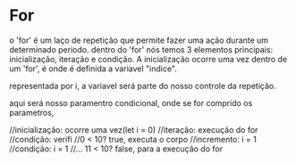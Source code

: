 # For

o 'for' é um laço de repetição que permite fazer uma ação durante um determinado periodo.
dentro do 'for' nós temos 3 elementos principais: inicialização, iteração e condição. A inicialização ocorre uma vez dentro de um 'for', é onde é definida a variavel "indice".

representada por i, a variavel será parte do nosso controle da repetição.

aqui será nosso paramentro condicional, onde se for comprido os parametros, 

//inicialização: ocorre uma vez(let i = 0)
//iteração: execução do for
//condição: verifi
//0 < 10? true, executa o corpo
//incremento: i = 1
//condição: i = 1
//... 11 < 10? false, para a execução do for